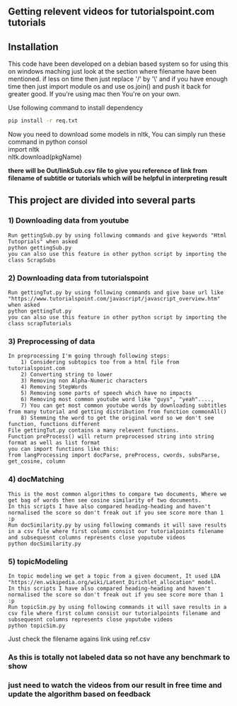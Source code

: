 ## Getting relevent videos for tutorialspoint.com tutorials

## Installation
This code have been developed on a debian based system so for using this on windows maching just look at the section where filename have been mentioned. if less on time then just replace '/' by '\\' and if you have enough time then just import module os and use os.join() and push it back for greater good.
If you're using mac then You're on your own.

Use following command to install dependency

```bash
pip install -r req.txt
```

Now you need to download some models in nltk, You can simply run these command in python consol <br />
import nltk <br />
nltk.download(pkgName) <br />

**there will be Out/linkSub.csv file to give you reference of link from filename of subtitle or tutorials which will be helpful in interpreting result**

## This project are divided into several parts

### 1) Downloading data from youtube
    Run gettingSub.py by using following commands and give keywords "Html Tutoprials" when asked
    python gettingSub.py
    you can also use this feature in other python script by importing the class ScrapSubs

### 2) Downloading data from tutorialspoint
    Run gettingTut.py by using following commands and give base url like "https://www.tutorialspoint.com/javascript/javascript_overview.htm" when asked
    python gettingTut.py
    you can also use this feature in other python script by importing the class scrapTutorials

### 3) Preprocessing of data
    In preprocessing I'm going through following steps:
        1) Considering subtopics too from a html file from tutorialspoint.com
        2) Converting string to lower
        3) Removing non Alpha-Numeric characters
        4) Removing StepWords
        5) Removing some parts of speech which have no impacts
        6) Removing most common youtube word like "guys", "yeah"...., 
        7) You can get most common youtube words by downloading subtitles from many tutorial and getting distribution from function commonAll()
        8) Stemming the word to get the original word so we don't see function, functions different
    File gettingTut.py contains a many relevent functions.
    Function preProcess() will return preprocessed string into string format as well as list format
    you can import functions like this:
    from langProcessing import docParse, preProcess, cwords, subsParse, get_cosine, column

### 4) docMatching
    This is the most common algorithms to compare two documents, Where we get bag of words then see cosine similarity of two documents.
    In this scripts I have also compared heading-heading and haven't normalised the score so don't freak out if you see score more than 1 :p
    Run docSimilarity.py by using following commands it will save results in a csv file where first column consist our tutorialpoints filename and subsequesnt columns represents close yoputube videos
    python docSimilarity.py

### 5) topicModeling
    In topic modeling we get a topic from a given document, It used LDA "https://en.wikipedia.org/wiki/Latent_Dirichlet_allocation" model.
    In this scripts I have also compared heading-heading and haven't normalised the score so don't freak out if you see score more than 1 :p
    Run topicSim.py by using following commands it will save results in a csv file where first column consist our tutorialpoints filename and subsequesnt columns represents close yoputube videos
    python topicSim.py


Just check the filename agains link using ref.csv
### As this is totally not labeled data so not have any benchmark to show
### just need to watch the videos from our result in free time and update the algorithm based on feedback
